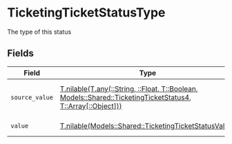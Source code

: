 # TicketingTicketStatusType

The type of this status


## Fields

| Field                                                                                                                                                                  | Type                                                                                                                                                                   | Required                                                                                                                                                               | Description                                                                                                                                                            | Example                                                                                                                                                                |
| ---------------------------------------------------------------------------------------------------------------------------------------------------------------------- | ---------------------------------------------------------------------------------------------------------------------------------------------------------------------- | ---------------------------------------------------------------------------------------------------------------------------------------------------------------------- | ---------------------------------------------------------------------------------------------------------------------------------------------------------------------- | ---------------------------------------------------------------------------------------------------------------------------------------------------------------------- |
| `source_value`                                                                                                                                                         | [T.nilable(T.any(::String, ::Float, T::Boolean, Models::Shared::TicketingTicketStatus4, T::Array[::Object]))](../../models/shared/ticketingticketstatussourcevalue.md) | :heavy_minus_sign:                                                                                                                                                     | The source value of this status type                                                                                                                                   | New                                                                                                                                                                    |
| `value`                                                                                                                                                                | [T.nilable(Models::Shared::TicketingTicketStatusValue)](../../models/shared/ticketingticketstatusvalue.md)                                                             | :heavy_minus_sign:                                                                                                                                                     | The type of this status                                                                                                                                                | to-do                                                                                                                                                                  |